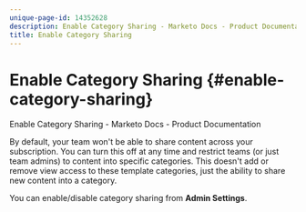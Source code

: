 ```yaml
---
unique-page-id: 14352628
description: Enable Category Sharing - Marketo Docs - Product Documentation
title: Enable Category Sharing
---
```


# Enable Category Sharing {#enable-category-sharing}

Enable Category Sharing - Marketo Docs - Product Documentation

By default, your team won't be able to share content across your subscription. You can turn this off at any time and restrict&nbsp;teams (or just team admins) to content into specific categories. This doesn't add or remove view access to these template categories, just the ability to share new content into a category.

You can enable/disable category sharing from **Admin Settings**.
